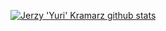 [![Jerzy 'Yuri' Kramarz github stats](https://github-readme-stats.vercel.app/api?username=op7ic)](https://github.com/anuraghazra/github-readme-stats)